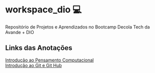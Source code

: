 # workspace_dio 💻
Repositório de Projetos e Aprendizados no Bootcamp Decola Tech da Avande + DIO

## Links das Anotações
[Introdução ao Pensamento Computacional](https://extreme-octopus-ecb.notion.site/INTRODU-O-PROGRAMA-O-E-PENSAMENTO-COMPUTACIONAL-679f3cf924614a7bab2842c7541422f1)<br>
[Introdução ao Git e Git Hub](https://extreme-octopus-ecb.notion.site/GIT-E-GITHUB-UMA-INTRODU-O-2002821c14394338af3c3b73b9bd647a)<br>
